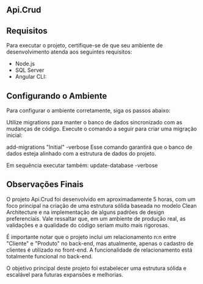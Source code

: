 ## Api.Crud
## Requisitos
Para executar o projeto, certifique-se de que seu ambiente de desenvolvimento atenda aos seguintes requisitos:
- Node.js
- SQL Server
- Angular CLI:

## Configurando o Ambiente
Para configurar o ambiente corretamente, siga os passos abaixo:

Utilize migrations para manter o banco de dados sincronizado com as mudanças de código. Execute o comando a seguir para criar uma migração inicial:

add-migrations "Initial" -verbose
Esse comando garantirá que o banco de dados esteja alinhado com a estrutura de dados do projeto.

Em sequência executar também:
update-database -verbose

## Observações Finais
O projeto Api.Crud foi desenvolvido em aproximadamente 5 horas, com um foco principal na criação de uma estrutura sólida baseada no modelo Clean Architecture e na implementação de alguns padrões de design preferenciais. Vale ressaltar que, em um ambiente de produção real, as validações e a qualidade do código seriam muito mais rigorosas.

É importante notar que o projeto inclui um relacionamento n:n entre "Cliente" e "Produto" no back-end, mas atualmente, apenas o cadastro de clientes é utilizado no front-end. A funcionalidade de relacionamento está totalmente funcional no back-end.

O objetivo principal deste projeto foi estabelecer uma estrutura sólida e escalável para futuras expansões e melhorias.
